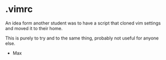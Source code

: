 # .vimrc

An idea form another student was to have a script that cloned vim settings and moved it to their home.

This is purely to try and to the same thing, probably not useful for anyone else.

- Max

